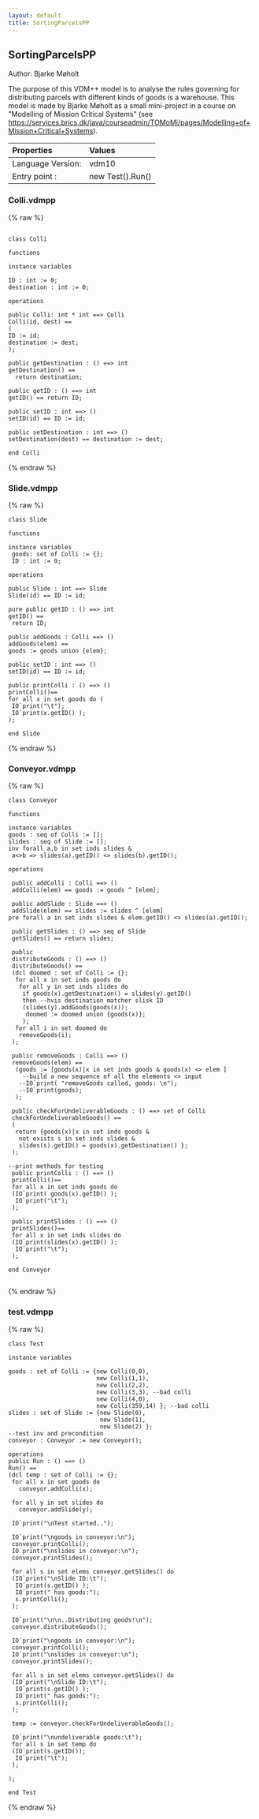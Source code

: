 ```yaml
---
layout: default
title: SortingParcelsPP
---
```


## SortingParcelsPP
Author: Bjarke Møholt


The purpose of this VDM++ model is to analyse the rules governing for
distributing parcels with different kinds of goods is a
warehouse. This model is made by Bjarke Møholt as a small mini-project
in a course on "Modelling of Mission Critical Systems" (see
https://services.brics.dk/java/courseadmin/TOMoMi/pages/Modelling+of+Mission+Critical+Systems).


| Properties | Values          |
| :------------ | :---------- |
|Language Version:| vdm10|
|Entry point     :| new Test().Run()|


### Colli.vdmpp

{% raw %}
~~~

class Colli

functions

instance variables

ID : int := 0;
destination : int := 0;

operations

public Colli: int * int ==> Colli
Colli(id, dest) ==
(
ID := id;
destination := dest;
);

public getDestination : () ==> int
getDestination() ==
  return destination;

public getID : () ==> int
getID() == return ID;

public setID : int ==> ()
setID(id) == ID := id;

public setDestination : int ==> ()
setDestination(dest) == destination := dest;

end Colli
~~~
{% endraw %}

### Slide.vdmpp

{% raw %}
~~~
class Slide

functions

instance variables
 goods: set of Colli := {};
 ID : int := 0;

operations

public Slide : int ==> Slide
Slide(id) == ID := id;

pure public getID : () ==> int
getID() ==
 return ID;

public addGoods : Colli ==> ()
addGoods(elem) ==
goods := goods union {elem};

public setID : int ==> ()
setID(id) == ID := id;

public printColli : () ==> ()
printColli()==
for all x in set goods do (
 IO`print("\t");
 IO`print(x.getID() );
);

end Slide
~~~
{% endraw %}

### Conveyor.vdmpp

{% raw %}
~~~
class Conveyor
 
functions

instance variables
goods : seq of Colli := [];
slides : seq of Slide := [];
inv forall a,b in set inds slides & 
 a<>b => slides(a).getID() <> slides(b).getID();

operations

 public addColli : Colli ==> ()
 addColli(elem) == goods := goods ^ [elem];

 public addSlide : Slide ==> ()
 addSlide(elem) == slides := slides ^ [elem]
pre forall a in set inds slides & elem.getID() <> slides(a).getID();

 public getSlides : () ==> seq of Slide
 getSlides() == return slides;

 public
 distributeGoods : () ==> ()
 distributeGoods() ==
 (dcl doomed : set of Colli := {};
  for all x in set inds goods do 
   for all y in set inds slides do 
    if goods(x).getDestination() = slides(y).getID() 
    then --hvis destination matcher slisk ID
    (slides(y).addGoods(goods(x));
     doomed := doomed union {goods(x)};
    );
  for all i in set doomed do 
   removeGoods(i);
 );

 public removeGoods : Colli ==> ()
 removeGoods(elem) ==
  (goods := [goods(x)|x in set inds goods & goods(x) <> elem ]
    --build a new sequence of all the elements <> input
   --IO`print( "removeGoods called, goods: \n");
   --IO`print(goods);
  );

 public checkForUndeliverableGoods : () ==> set of Colli
 checkForUndeliverableGoods() ==
 (
  return {goods(x)|x in set inds goods & 
   not exists s in set inds slides &
   slides(s).getID() = goods(x).getDestination() };
 );

--print methods for testing
 public printColli : () ==> ()
 printColli()==
 for all x in set inds goods do
 (IO`print( goods(x).getID() );
  IO`print("\t");
 );

 public printSlides : () ==> ()
 printSlides()==
 for all x in set inds slides do
 (IO`print(slides(x).getID() );
  IO`print("\t");
 );

end Conveyor
  
~~~
{% endraw %}

### test.vdmpp

{% raw %}
~~~
class Test

instance variables

goods : set of Colli := {new Colli(0,0),
                         new Colli(1,1),
                         new Colli(2,2),
                         new Colli(3,3), --bad colli
                         new Colli(4,0),
                         new Colli(359,14) }; --bad colli
slides : set of Slide := {new Slide(0),
                          new Slide(1),
                          new Slide(2) };
--test inv and precondition
conveyor : Conveyor := new Conveyor();

operations
public Run : () ==> ()
Run() ==
(dcl temp : set of Colli := {};
 for all x in set goods do
   conveyor.addColli(x);

 for all y in set slides do
   conveyor.addSlide(y);

 IO`print("\nTest started..");

 IO`print("\ngoods in conveyor:\n");
 conveyor.printColli();
 IO`print("\nslides in conveyor:\n");
 conveyor.printSlides();

 for all s in set elems conveyor.getSlides() do
 (IO`print("\nSlide ID:\t");
  IO`print(s.getID() );
  IO`print(" has goods:");
  s.printColli();
 );

 IO`print("\n\n..Distributing goods!\n");
 conveyor.distributeGoods();

 IO`print("\ngoods in conveyor:\n");
 conveyor.printColli();
 IO`print("\nslides in conveyor:\n");
 conveyor.printSlides();

 for all s in set elems conveyor.getSlides() do
 (IO`print("\nSlide ID:\t");
  IO`print(s.getID() );
  IO`print(" has goods:");
  s.printColli();
 );

 temp := conveyor.checkForUndeliverableGoods();

 IO`print("\nundeliverable goods:\t");
 for all s in set temp do
 (IO`print(s.getID());
  IO`print("\t");
 );

);

end Test
~~~
{% endraw %}

